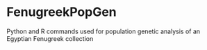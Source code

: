 # FenugreekPopGen
Python and R commands used for population genetic analysis of an Egyptian Fenugreek collection
